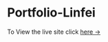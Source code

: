 # Portfolio-Linfei
To View the live site click [here &rarr;](https://sleepingfelisnigripes.github.io/Portfolio-Linfei/)
